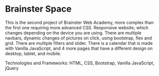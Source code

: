 # Brainster Space


This is the second project of Brainster Web Academy, more complex than the first one requiring more advanced CSS. Responsive website, which changes depending on the device you are using. There are multiple navbars, dynamic changes of pictures on click, using bootstrap, flex and grid. There are multiple filters and slider. There is a calendar that is made with Vanilla JavaScript, and 4 more pages that have a different design on desktop, tablet, and mobile.

Technologies and Frameworks:
HTML,
CSS,
Bootstrap,
Vanilla JavaScript,
jQuery
